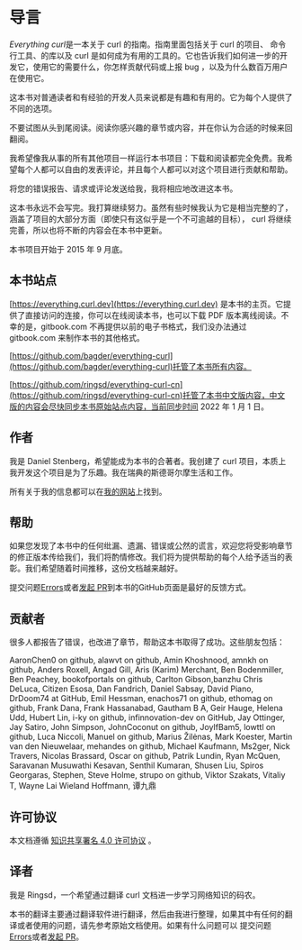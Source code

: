 # 导言

*Everything curl*是一本关于 curl 的指南。指南里面包括关于 curl 的项目、 命令行工具、的库以及 curl 是如何成为有用的工具的。它也告诉我们如何进一步的开发它，使用它的需要什么，你怎样贡献代码或上报 bug ，以及为什么数百万用户在使用它。

这本书对普通读者和有经验的开发人员来说都是有趣和有用的。它为每个人提供了不同的选项。

不要试图从头到尾阅读。阅读你感兴趣的章节或内容，并在你认为合适的时候来回翻阅。

我希望像我从事的所有其他项目一样运行本书项目：下载和阅读都完全免费。我希望每个人都可以自由的发表评论，并且每个人都可以对这个项目进行贡献和帮助。

将您的错误报告、请求或评论发送给我，我将相应地改进这本书。

这本书永远不会写完。我打算继续努力。虽然有些时候我认为它是相当完整的了，涵盖了项目的大部分方面（即使只有这似乎是一个不可逾越的目标）， curl 将继续完善，所以也将不断的内容会在本书中更新。

本书项目开始于 2015 年 9 月底。

## 本书站点
[https://everything.curl.dev](https://everything.curl.dev) 是本书的主页。它提供了直接访问的连接，你可以在线阅读本书，也可以下载 PDF 版本离线阅读。不幸的是，gitbook.com 不再提供以前的电子书格式，我们没办法通过 gitbook.com 来制作本书的其他格式。

[https://github.com/bagder/everything-curl](https://github.com/bagder/everything-curl)托管了本书所有内容。

[https://github.com/ringsd/everything-curl-cn](https://github.com/ringsd/everything-curl-cn)托管了本书中文版内容，中文版的内容会尽快同步本书原始站点内容，当前同步时间 2022 年 1 月 1 日。

## 作者
我是 Daniel Stenberg，希望能成为本书的合著者。我创建了 curl 项目，本质上我开发这个项目是为了乐趣。我在瑞典的斯德哥尔摩生活和工作。

所有关于我的信息都可以在[我的网站](https://daniel.haxx.se/)上找到。

## 帮助
如果您发现了本书中的任何纰漏、遗漏、错误或公然的谎言，欢迎您将受影响章节的修正版本传给我们，我们将酌情修改。我们将为提供帮助的每个人给予适当的表彰。我们希望随着时间推移，这份文档越来越好。

提交问题[Errors](https://github.com/bagder/everything-curl/issues)或者[发起 PR](https://github.com/bagder/everything-curl/pulls)到本书的GitHub页面是最好的反馈方式。

## 贡献者

很多人都报告了错误，也改进了章节，帮助这本书取得了成功。这些朋友包括：

AaronChen0 on github,
alawvt on github,
Amin Khoshnood,
amnkh on github,
Anders Roxell,
Angad Gill,
Aris (Karim) Merchant,
Ben Bodenmiller,
Ben Peachey,
bookofportals on github,
Carlton Gibson,banzhu
Chris DeLuca,
Citizen Esosa,
Dan Fandrich,
Daniel Sabsay,
David Piano,
DrDoom74 at GitHub,
Emil Hessman,
enachos71 on github,
ethomag on github,
Frank Dana,
Frank Hassanabad,
Gautham B A,
Geir Hauge,
Helena Udd,
Hubert Lin,
i-ky on github,
infinnovation-dev on GitHub,
Jay Ottinger,
Jay Satiro,
John Simpson,
JohnCoconut on github,
JoyIfBam5,
lowttl on github,
Luca Niccoli,
Manuel on github,
Marius Žilėnas,
Mark Koester,
Martin van den Nieuwelaar,
mehandes on github,
Michael Kaufmann,
Ms2ger,
Nick Travers,
Nicolas Brassard,
Oscar on github,
Patrik Lundin,
Ryan McQuen,
Saravanan Musuwathi Kesavan,
Senthil Kumaran,
Shusen Liu,
Spiros Georgaras,
Stephen,
Steve Holme,
strupo on github,
Viktor Szakats,
Vitaliy T,
Wayne Lai
Wieland Hoffmann,
谭九鼎

## 许可协议
本文档遵循 [知识共享署名 4.0 许可协议](https://creativecommons.org/licenses/by/4.0/) 。

## 译者
我是 Ringsd，一个希望通过翻译 curl 文档进一步学习网络知识的码农。

本书的翻译主要通过翻译软件进行翻译，然后由我进行整理，如果其中有任何的翻译或者使用的问题，请先参考原始文档使用。如果有什么问题可以
提交问题[Errors](https://github.com/ringsd/everything-curl-cn/issues)或者[发起 PR](https://github.com/ringsd/everything-curl-cn/pulls)。

